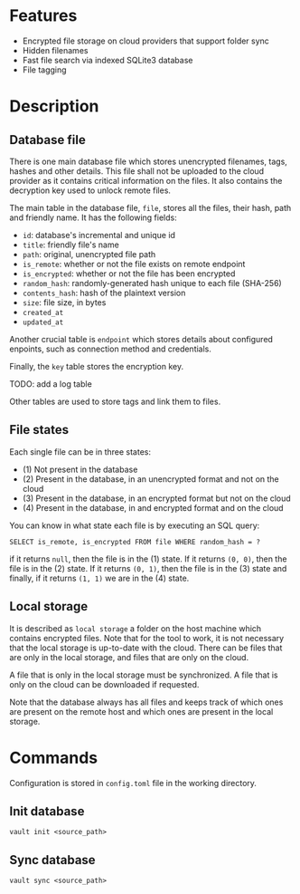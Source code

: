 # Features

- Encrypted file storage on cloud providers that support folder sync
- Hidden filenames
- Fast file search via indexed SQLite3 database
- File tagging

# Description

## Database file

There is one main database file which stores unencrypted filenames, tags, hashes and other details. This file shall not be uploaded to the cloud provider as it contains critical information on the files. It also contains the decryption key used to unlock remote files.

The main table in the database file, `file`, stores all the files, their hash, path and friendly name.
It has the following fields:
- `id`: database's incremental and unique id
- `title`: friendly file's name
- `path`: original, unencrypted file path
- `is_remote`: whether or not the file exists on remote endpoint
- `is_encrypted`: whether or not the file has been encrypted
- `random_hash`: randomly-generated hash unique to each file (SHA-256)
- `contents_hash`: hash of the plaintext version
- `size`: file size, in bytes
- `created_at`
- `updated_at`

Another crucial table is `endpoint` which stores details about configured enpoints, such as connection method and credentials.

Finally, the `key` table stores the encryption key.

TODO: add a log table

Other tables are used to store tags and link them to files.

## File states

Each single file can be in three states:
- (1) Not present in the database
- (2) Present in the database, in an unencrypted format and not on the cloud
- (3) Present in the database, in an encrypted format but not on the cloud
- (4) Present in the database, in and encrypted format and on the cloud

You can know in what state each file is by executing an SQL query:

`SELECT is_remote, is_encrypted FROM file WHERE random_hash = ?`

if it returns `null`, then the file is in the (1) state. If it returns `(0, 0)`, then the file is in the (2) state. If it returns `(0, 1)`, then the file is in the (3) state and finally, if it returns `(1, 1)` we are in the (4) state.

## Local storage

It is described as `local storage` a folder on the host machine which contains encrypted files. Note that for the tool to work, it is not necessary that the local storage is up-to-date with the cloud. There can be files that are only in the local storage, and files that are only on the cloud. 

A file that is only in the local storage must be synchronized.
A file that is only on the cloud can be downloaded if requested.

Note that the database always has all files and keeps track of which ones are present on the remote host and which ones are present in the local storage.

# Commands

Configuration is stored in `config.toml` file in the working directory.

## Init database

`vault init <source_path>`

## Sync database

`vault sync <source_path>`
